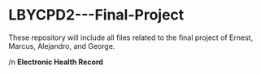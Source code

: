 # LBYCPD2---Final-Project
These repository will include all files related to the final project of Ernest, Marcus, Alejandro, and George. 

/n **Electronic Health Record**
